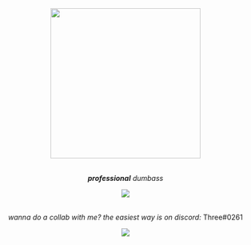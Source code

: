 <!--- Revision #3 - i copied this comment from thekaigonzalez --->

<div align="center">
  <img src="https://roeworks.net/pengu.gif" style="width: 300px; height: auto;">
</div>

<br>

<p align="center"><em><strong>professional</strong> dumbass</em></p>

<div align="center">
  <img src="https://roeworks.net/skillicons.svg">
</div>

<br>

<p align="center">
  <i align="center">wanna do a collab with me? the easiest way is on discord:</i> <span>Three#0261</span>
</p>

<div align="center">
  <img src="https://github-readme-streak-stats.herokuapp.com/?user=cliometric&theme=dark">
 </div>
